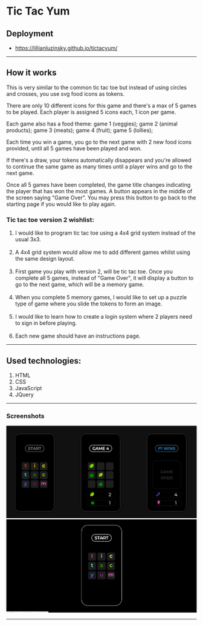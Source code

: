 # Tic Tac Yum

## Deployment
  - https://lillianluzinsky.github.io/tictacyum/

---

## How it works
This is very similar to the common tic tac toe but instead of using circles and crosses, you use svg food icons as tokens. 

There are only 10 different icons for this game and there's a max of 5 games to be played. 
Each player is assigned 5 icons each, 1 icon per game. 

Each game also has a food theme:    game 1 (veggies);
                                    game 2 (animal products);
                                    game 3 (meats);
                                    game 4 (fruit);
                                    game 5 (lollies);

Each time you win a game, you go to the next game with 2 new food icons provided, 
until all 5 games have been played and won.

If there's a draw, your tokens automatically disappears and you're  allowed to continue the same game 
as many times until a player wins and go to the next game.

Once all 5 games have been completed, the game title changes indicating the player
that has won the most games. A button appears in the middle of the screen saying "Game Over". 
You may press this button to go back to the starting page if you would like to play again.

### Tic tac toe version 2 wishlist:

1) I would like to program tic tac toe using a 4x4 grid system instead of the usual 3x3.<br><br>
2) A 4x4 grid system would allow me to add different games whilst using the same design layout.<br><br>
3) First game you play with version 2, will be tic tac toe. 
Once you complete all 5 games, instead of "Game Over", 
it will display a button to go to the next game, which will be a memory game.<br><br>
4) When you complete 5 memory games, I would like to set up a puzzle type of game
where you slide the tokens to form an image.<br><br>
5) I would like to learn how to create a login system where 2 players need to sign in before playing.<br><br>
6) Each new game should have an instructions page.

---

## Used technologies:

1) HTML
2) CSS
3) JavaScript
4) JQuery

---

### Screenshots
   
![Screenshot](./screenshots/tictacscreenshot.png)
![Screenshot](./screenshots/TicTacYum.gif)

---
